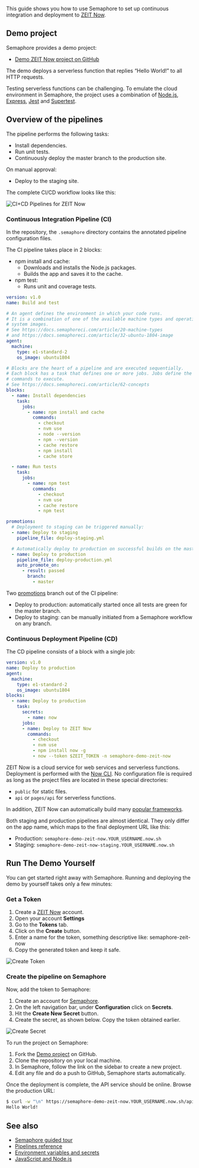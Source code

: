 This guide shows you how to use Semaphore to set up continuous integration and
deployment to [ZEIT Now](https://zeit.co).

## Demo project

Semaphore provides a demo project:

- [Demo ZEIT Now project on GitHub](https://github.com/semaphoreci-demos/semaphore-demo-zeit-now)

The demo deploys a serverless function that replies “Hello World!” to all HTTP
requests.

Testing serverless functions can be challenging. To emulate the cloud
environment in Semaphore, the project uses a combination of
[Node.js](https://nodejs.org), [Express](http://expressjs.com/),
[Jest](https://jestjs.io/) and
[Supertest](https://github.com/visionmedia/supertest).

## Overview of the pipelines

The pipeline performs the following tasks:

- Install dependencies.
- Run unit tests.
- Continuously deploy the master branch to the production site.

On manual approval:

- Deploy to the staging site.

The complete CI/CD workflow looks like this:

![CI+CD Pipelines for ZEIT Now](https://raw.githubusercontent.com/semaphoreci-demos/semaphore-demo-zeit-now/master/images/ci-pipeline.png)


### Continuous Integration Pipeline (CI)

In the repository, the `.semaphore` directory contains the annotated pipeline 
configuration files.

The CI pipeline takes place in 2 blocks:

-   npm install and cache:
    -   Downloads and installs the Node.js packages.
    -   Builds the app and saves it to the cache.
-   npm test:
    -   Runs unit and coverage tests.

```yaml
version: v1.0
name: Build and test 

# An agent defines the environment in which your code runs.
# It is a combination of one of the available machine types and operating
# system images.
# See https://docs.semaphoreci.com/article/20-machine-types
# and https://docs.semaphoreci.com/article/32-ubuntu-1804-image
agent:
  machine:
    type: e1-standard-2
    os_image: ubuntu1804

# Blocks are the heart of a pipeline and are executed sequentially.
# Each block has a task that defines one or more jobs. Jobs define the
# commands to execute.
# See https://docs.semaphoreci.com/article/62-concepts
blocks:
  - name: Install dependencies
    task:
      jobs:
        - name: npm install and cache
          commands:
            - checkout
            - nvm use
            - node --version
            - npm --version
            - cache restore
            - npm install
            - cache store

  - name: Run tests
    task:
      jobs:
        - name: npm test
          commands:
            - checkout
            - nvm use
            - cache restore
            - npm test

promotions:
  # Deployment to staging can be triggered manually:
  - name: Deploy to staging
    pipeline_file: deploy-staging.yml

  # Automatically deploy to production on successful builds on the master branch:
  - name: Deploy to production
    pipeline_file: deploy-production.yml
    auto_promote_on:
      - result: passed
        branch:
          - master
```


Two [promotions](https://docs.semaphoreci.com/article/50-pipeline-yaml#promotions)
branch out of the CI pipeline:

-   Deploy to production: automatically started once all tests are green
    for the master branch.
-   Deploy to staging: can be manually initiated from a Semaphore workflow 
    on any branch.

### Continuous Deployment Pipeline (CD)

The CD pipeline consists of a block with a single job:

``` yaml
version: v1.0
name: Deploy to production
agent:
  machine:
    type: e1-standard-2
    os_image: ubuntu1804
blocks:
  - name: Deploy to production
    task:
      secrets:
        - name: now
      jobs:
      - name: Deploy to ZEIT Now
        commands:
          - checkout
          - nvm use
          - npm install now -g
          - now --token $ZEIT_TOKEN -n semaphore-demo-zeit-now

```

ZEIT Now is a cloud service for web services and serverless functions.
Deployment is performed with the [Now
CLI](https://zeit.co/docs/v2/getting-started/installation/#now-cli). No
configuration file is required as long as the project files are located in
these special directories:

- `public` for static files.
- `api` or `pages/api` for serverless functions.

In addition, ZEIT Now can automatically build many 
[popular frameworks](https://zeit.co/docs/v2/build-step/#optimized-frameworks).

Both staging and production pipelines are almost identical. They
only differ on the app name, which maps to the final deployment URL like this:

- Production: `semaphore-demo-zeit-now.YOUR_USERNAME.now.sh`
- Staging: `semaphore-demo-zeit-now-staging.YOUR_USERNAME.now.sh`

## Run The Demo Yourself

You can get started right away with Semaphore. Running and deploying the
demo by yourself takes only a few minutes:

### Get a Token

1.  Create a [ZEIT Now](https://zeit.co) account.
2.  Open your account **Settings**
3.  Go to the **Tokens** tab.
4.  Click on the **Create** button.
5.  Enter a name for the token, something descriptive like:
    semaphore-zeit-now
6. Copy the generated token and keep it safe.

![Create Token](https://github.com/semaphoreci-demos/semaphore-demo-zeit-now/raw/master/images/zeit-create-token.png)

### Create the pipeline on Semaphore

Now, add the token to Semaphore:

1.  Create an account for [Semaphore](https://semaphoreci.com).
2.  On the left navigation bar, under **Configuration** click on
    **Secrets**.
3.  Hit the **Create New Secret** button.
4.  Create the secret, as shown below. Copy the token obtained earlier.

![Create Secret](https://github.com/semaphoreci-demos/semaphore-demo-zeit-now/raw/master/images/semaphore-create-secret.png)

To run the project on Semaphore:

1.  Fork the [Demo
    project](https://github.com/semaphoreci-demos/semaphore-demo-zeit-now)
    on GitHub.
2.  Clone the repository on your local machine.
3.  In Semaphore, follow the link on the sidebar to create a new
    project.
4.  Edit any file and do a push to GitHub, Semaphore starts
    automatically.

Once the deployment is complete, the API service should be online. 
Browse the production URL:

```bash
$ curl -w "\n" https://semaphore-demo-zeit-now.YOUR_USERNAME.now.sh/api/hello
Hello World!
```
## See also

-   [Semaphore guided
    tour](https://docs.semaphoreci.com/category/56-guided-tour)
-   [Pipelines
    reference](https://docs.semaphoreci.com/article/50-pipeline-yaml)
-   [Environment variables and secrets](https://docs.semaphoreci.com/article/66-environment-variables-and-secrets)
-   [JavaScript and Node.js](https://docs.semaphoreci.com/article/82-language-javascript-and-nodejs)
